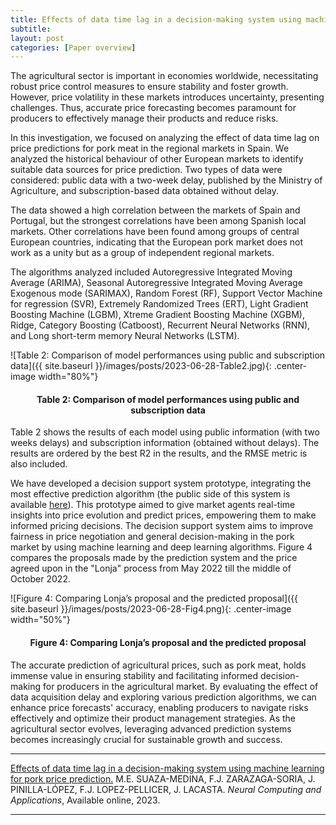 ```yaml
---
title: Effects of data time lag in a decision-making system using machine learning for pork price prediction
subtitle:
layout: post
categories: [Paper overview]
---
```


The agricultural sector is important in economies worldwide, necessitating robust price control measures to ensure stability and foster growth. However, price volatility in these markets introduces uncertainty, presenting challenges. Thus, accurate price forecasting becomes paramount for producers to effectively manage their products and reduce risks.

In this investigation, we focused on analyzing the effect of data time lag on price predictions for pork meat in the regional markets in Spain. We analyzed the historical behaviour of other European markets to identify suitable data sources for price prediction. Two types of data were considered: public data with a two-week delay, published by the Ministry of Agriculture, and subscription-based data obtained without delay. 

The data showed a high correlation between the markets of Spain and Portugal, but the strongest correlations have been among Spanish local markets. Other correlations have been found among groups of central European countries, indicating that the European pork market does not work as a unity but as a group of independent regional markets.

The algorithms analyzed included Autoregressive Integrated Moving Average (ARIMA), Seasonal Autoregressive Integrated Moving Average Exogenous mode (SARIMAX), Random Forest (RF), Support Vector Machine for regression (SVR), Extremely Randomized Trees (ERT), Light Gradient Boosting Machine (LGBM), Xtreme Gradient Boosting Machine (XGBM), Ridge, Category Boosting (Catboost), Recurrent Neural Networks (RNN), and Long short-term memory Neural Networks (LSTM).

![Table 2: Comparison of model performances using public and subscription data]({{ site.baseurl }}/images/posts/2023-06-28-Table2.jpg){: .center-image width="80%"}
<h4><center><b>Table 2: Comparison of model performances using public and subscription data</b></center></h4>

Table 2 shows the results of each model using public information (with two weeks delays) and subscription information (obtained without delays). The results are ordered by the best R2 in the results, and the RMSE metric is also included.

We have developed a decision support system prototype, integrating the most effective prediction algorithm (the public side of this system is available [here](https://www.preciolonja.es)). This prototype aimed to give market agents real-time insights into price evolution and predict prices, empowering them to make informed pricing decisions. The decision support system aims to improve fairness in price negotiation and general decision-making in the pork market by using machine learning and deep learning algorithms. Figure 4 compares the proposals made by the prediction system and the price agreed upon in the "Lonja" process from May 2022 till the middle of October 2022.

![Figure 4: Comparing Lonja’s proposal and the predicted proposal]({{ site.baseurl }}/images/posts/2023-06-28-Fig4.png){: .center-image width="50%"}
<h4><center><b>Figure 4: Comparing Lonja’s proposal and the predicted proposal</b></center></h4>

The accurate prediction of agricultural prices, such as pork meat, holds immense value in ensuring stability and facilitating informed decision-making for producers in the agricultural market. By evaluating the effect of data acquisition delay and exploring various prediction algorithms, we can enhance price forecasts' accuracy, enabling producers to navigate risks effectively and optimize their product management strategies. As the agricultural sector evolves, leveraging advanced prediction systems becomes increasingly crucial for sustainable growth and success.


---
[Effects of data time lag in a decision-making system using machine learning for pork price prediction.](https://doi.org/10.1007/s00521-023-08730-7) M.E. SUAZA-MEDINA, F.J. ZARAZAGA-SORIA, J. PINILLA-LÓPEZ, F.J. LOPEZ-PELLICER, J. LACASTA. *Neural Computing and Applications*, Available online, 2023.


---

